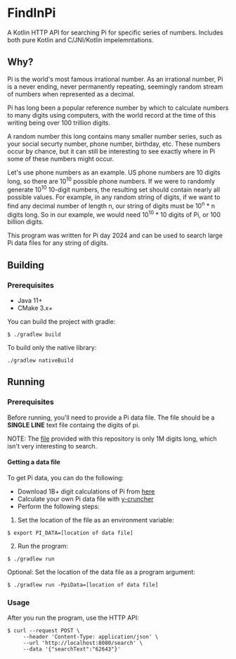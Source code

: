 # FindInPi
A Kotlin HTTP API for searching Pi for specific series of numbers. Includes both pure Kotlin and C/JNI/Kotlin impelemntations.

## Why?
Pi is the world's most famous irrational number. As an irrational number, Pi is a never ending, never permanently repeating, seemingly random stream of numbers when represented as a decimal.

Pi has long been a popular reference number by which to calculate numbers to many digits using computers, with the world record at the time of this writing being over 100 trillion digits.

A random number this long contains many smaller number series, such as your social securty number, phone number, birthday, etc. These numbers occur by chance, but it can still be interesting to see exactly where in Pi some of these numbers might occur.

Let's use phone numbers as an example. US phone numbers are 10 digits long, so there are 10<sup>10</sup> possible phone numbers. If we were to randomly generate 10<sup>10</sup> 10-digit numbers, the resulting set should contain nearly all possible values. For example, in any random string of digits, if we want to find any decimal number of length n, our string of digits must be 10<sup>n</sup> * n digits long. So in our example, we would need 10<sup>10</sup> * 10 digits of Pi, or 100 billion digits.

This program was written for Pi day 2024 and can be used to search large Pi data files for any string of digits. 
## Building
### Prerequisites
- Java 11+
- CMake 3.x+

You can build the project with gradle:
```shell
$ ./gradlew build
```

To build only the native library:
```shell
./gradlew nativeBuild
```

## Running
### Prerequisites
Before running, you'll need to provide a Pi data file. The file should be a **SINGLE LINE** text file containg the
digits of pi. 

NOTE: The [file](src/main/resources/Pi1M.txt) provided with this repository is only 1M digits long, which isn't very 
interesting to search. 

#### Getting a data file
To get Pi data, you can do the following: 
- Download 1B+ digit calculations of Pi from [here](https://stuff.mit.edu/afs/sipb/contrib/pi/)
- Calculate your own Pi data file with [y-cruncher](http://www.numberworld.org/y-cruncher/)
- Perform the following steps:
  
1. Set the location of the file as an environment variable:
```shell
$ export PI_DATA=[location of data file]
```

2. Run the program:
```shell
$ ./gradlew run
```
Optional: Set the location of the data file as a program argument:
```shell
$ ./gradlew run -PpiData=[location of data file]
```

### Usage
After you run the program, use the HTTP API:
```shell
$ curl --request POST \
     --header 'Content-Type: application/json' \
     --url 'http://localhost:8080/search' \
     --data '{"searchText":"62643"}'
```
